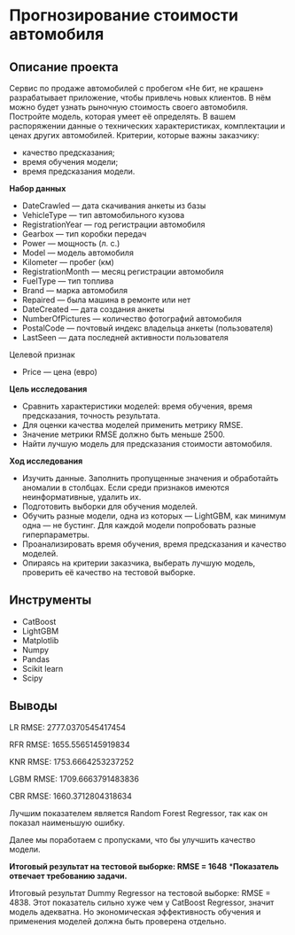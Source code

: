 # Прогнозирование стоимости автомобиля

## Описание проекта

Сервис по продаже автомобилей с пробегом «Не бит, не крашен» разрабатывает приложение, чтобы привлечь новых клиентов. В нём можно будет узнать рыночную стоимость своего автомобиля. 
Постройте модель, которая умеет её определять. В вашем распоряжении данные о технических характеристиках, комплектации и ценах других автомобилей.
Критерии, которые важны заказчику:
* качество предсказания;
* время обучения модели;
* время предсказания модели.

**Набор данных**
* DateCrawled — дата скачивания анкеты из базы
* VehicleType — тип автомобильного кузова
* RegistrationYear — год регистрации автомобиля
* Gearbox — тип коробки передач
* Power — мощность (л. с.)
* Model — модель автомобиля
* Kilometer — пробег (км)
* RegistrationMonth — месяц регистрации автомобиля
* FuelType — тип топлива
* Brand — марка автомобиля
* Repaired — была машина в ремонте или нет
* DateCreated — дата создания анкеты
* NumberOfPictures — количество фотографий автомобиля
* PostalCode — почтовый индекс владельца анкеты (пользователя)
* LastSeen — дата последней активности пользователя

Целевой признак
* Price — цена (евро)

**Цель исследования** 
* Сравнить характеристики моделей: время обучения, время предсказания, точность результата.
* Для оценки качества моделей применить метрику RMSE.
* Значение метрики RMSE должно быть меньше 2500.
* Найти лучшую модель для предсказания стоимости автомобиля.

**Ход исследования**
* Изучить данные. Заполнить пропущенные значения и обработайть аномалии в столбцах. Если среди признаков имеются неинформативные, удалить их.
* Подготовить выборки для обучения моделей.
* Обучить разные модели, одна из которых — LightGBM, как минимум одна — не бустинг. Для каждой модели попробовать разные гиперпараметры.
* Проанализировать время обучения, время предсказания и качество моделей.
* Опираясь на критерии заказчика, выберать лучшую модель, проверить её качество на тестовой выборке.

## Инструменты
* CatBoost
* LightGBM
* Matplotlib
* Numpy
* Pandas
* Scikit learn
* Scipy

## Выводы

LR RMSE: 2777.0370545417454

RFR RMSE: 1655.5565145919834

KNR RMSE: 1753.6664253237252

LGBM RMSE: 1709.6663791483836

CBR RMSE: 1660.3712804318634

Лучшим показателем является Random Forest Regressor, так как он показал наименьшую ошибку.

Далее мы поработаем с пропусками, что бы улучшить качество модели.

**Итоговый результат на тестовой выборке: RMSE = 1648**
***Показатель отвечает требованию задачи.**

Итоговый результат Dummy Regressor на тестовой выборке: RMSE = 4838. Этот показатель сильно хуже чем у CatBoost Regressor, значит модель адекватна. Но экономическая эффективность обучения и применения моделей должна быть проверена отдельно.